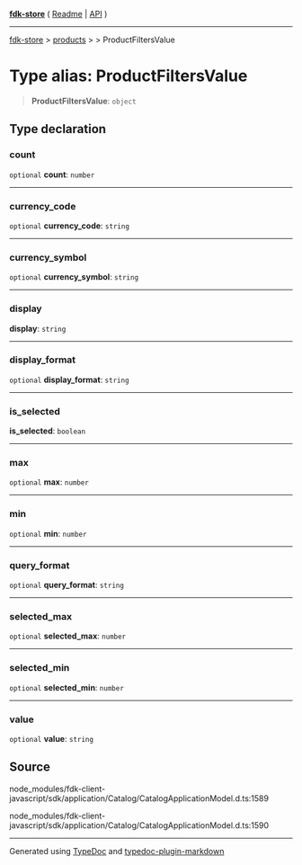 [**fdk-store**](../../../README.md) ( [Readme](../../../README.md) \| [API](../../../API.md) )

---

[fdk-store](../../../API.md) > [products](../../README.md) > [<internal>](../README.md) > ProductFiltersValue

# Type alias: ProductFiltersValue

> **ProductFiltersValue**: `object`

## Type declaration

### count

`optional` **count**: `number`

---

### currency_code

`optional` **currency_code**: `string`

---

### currency_symbol

`optional` **currency_symbol**: `string`

---

### display

**display**: `string`

---

### display_format

`optional` **display_format**: `string`

---

### is_selected

**is_selected**: `boolean`

---

### max

`optional` **max**: `number`

---

### min

`optional` **min**: `number`

---

### query_format

`optional` **query_format**: `string`

---

### selected_max

`optional` **selected_max**: `number`

---

### selected_min

`optional` **selected_min**: `number`

---

### value

`optional` **value**: `string`

## Source

node_modules/fdk-client-javascript/sdk/application/Catalog/CatalogApplicationModel.d.ts:1589

node_modules/fdk-client-javascript/sdk/application/Catalog/CatalogApplicationModel.d.ts:1590

---

Generated using [TypeDoc](https://typedoc.org/) and [typedoc-plugin-markdown](https://www.npmjs.com/package/typedoc-plugin-markdown)
